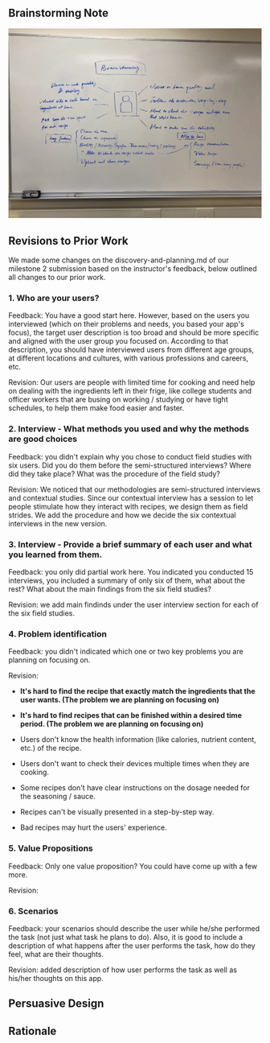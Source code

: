 ## Brainstorming Note
![](whiteboard.jpg)


## Revisions to Prior Work
We made some changes on the discovery-and-planning.md of our milestone 2 submission based on the instructor's feedback, below outlined all changes to our prior work.

### 1. Who are your users? 
Feedback: You have a good start here. However, based on the users you interviewed (which on their problems and needs, you based your app's focus), the target user description is too broad and should be more specific and aligned with the user group you focused on. According to that description, you should have interviewed users from different age groups, at different locations and cultures, with various professions and careers, etc. 

Revision: Our users are people with limited time for cooking and need help on dealing with the ingredients left in their frige, like college students and officer workers that are busing on working / studying or have tight schedules, to help them make food easier and faster.

### 2. Interview - What methods you used and why the methods are good choices
Feedback: you didn't explain why you chose to conduct field studies with six users. Did you do them before the semi-structured interviews? Where did they take place? What was the procedure of the field study?

Revision: We noticed that our methodologies are semi-structured interviews and contextual studies. Since our contextual interview has a session to let people stimulate how they interact with recipes, we design them as field strides. We add the procedure and how we decide the six contextual interviews in the new version.

### 3. Interview - Provide a brief summary of each user and what you learned from them.
Feedback: you only did partial work here. You indicated you conducted 15 interviews, you included a summary of only six of them, what about the rest? What about the main findings from the six field studies?

Revision:  we add main findinds under the user interview section for each of the six field studies.

### 4. Problem identification
Feedback: you didn't indicated which one or two key problems you are planning on focusing on.

Revision:

- **It's hard to find the recipe that exactly match the ingredients that the user wants. (The problem we are planning on focusing on)**

- **It's hard to find recipes that can be finished within a desired time period. (The problem we are planning on focusing on)**

- Users don't know the health information (like calories, nutrient content, etc.) of the recipe.

- Users don't want to check their devices multiple times when they are cooking.

- Some recipes don't have clear instructions on the dosage needed for the seasoning / sauce.

- Recipes can't be visually presented in a step-by-step way.

- Bad recipes may hurt the users' experience.


### 5. Value Propositions
Feedback: Only one value proposition? You could have come up with a few more.

Revision: 

### 6. Scenarios
Feedback: your scenarios should describe the user while he/she performed the task (not just what task he plans to do). Also, it is good to include a description of what happens after the user performs the task, how do they feel, what are their thoughts.

Revision: added description of how user performs the task as well as his/her thoughts on this app. 

## Persuasive Design


## Rationale